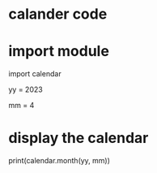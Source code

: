 # calander code
# import module

import calendar
 

yy = 2023

mm = 4
 
# display the calendar

print(calendar.month(yy, mm))
